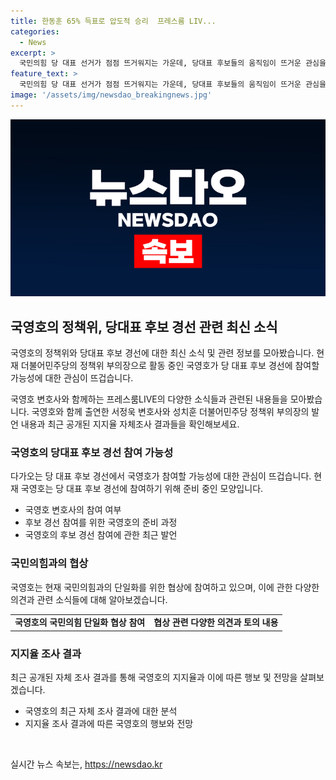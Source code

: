 ```yaml
---
title: 한동훈 65% 득표로 압도적 승리  프레스룸 LIV...
categories:
  - News
excerpt: >
  국민의힘 당 대표 선거가 점점 뜨거워지는 가운데, 당대표 후보들의 움직임이 뜨거운 관심을 받고 있습니다. 국민의힘의 단일화와 연대에 대한 각 후보들의 입장, 그리고 지지율에 대한 자체조사 등이 주목받고 있습니다. 현재 국민의힘의 당 대표 후보로는 나경원, 원희룡, 윤상현, 한동훈 등이 거론되고 있으며, 이들의 행보가 미래 정치적 지형을 좌우할 것으로 기대됩니다.
feature_text: >
  국민의힘 당 대표 선거가 점점 뜨거워지는 가운데, 당대표 후보들의 움직임이 뜨거운 관심을 받고 있습니다. 국민의힘의 단일화와 연대에 대한 각 후보들의 입장, 그리고 지지율에 대한 자체조사 등이 주목받고 있습니다. 현재 국민의힘의 당 대표 후보로는 나경원, 원희룡, 윤상현, 한동훈 등이 거론되고 있으며, 이들의 행보가 미래 정치적 지형을 좌우할 것으로 기대됩니다.
image: '/assets/img/newsdao_breakingnews.jpg'
---
```


<p><img src="/assets/img/newsdao_breakingnews.jpg" alt="cryptoinkorea 속보" /></p>

<h2 data-ke-size="size26">국영호의 정책위, 당대표 후보 경선 관련 최신 소식</h2>

<p>국영호의 정책위와 당대표 후보 경선에 대한 최신 소식 및 관련 정보를 모아봤습니다. 현재 더불어민주당의 정책위 부의장으로 활동 중인 국영호가 당 대표 후보 경선에 참여할 가능성에 대한 관심이 뜨겁습니다.</p>

<p data-ke-size="size16">국영호 변호사와 함께하는 프레스룸LIVE의 다양한 소식들과 관련된 내용들을 모아봤습니다. 국영호와 함께 출연한 서정욱 변호사와 성치훈 더불어민주당 정책위 부의장의 발언 내용과 최근 공개된 지지율 자체조사 결과들을 확인해보세요.</p>

<h3>국영호의 당대표 후보 경선 참여 가능성</h3>

<p>다가오는 당 대표 후보 경선에서 국영호가 참여할 가능성에 대한 관심이 뜨겁습니다. 현재 국영호는 당 대표 후보 경선에 참여하기 위해 준비 중인 모양입니다.</p>

<ul>
  <li>국영호 변호사의 참여 여부</li>
  <li>후보 경선 참여를 위한 국영호의 준비 과정</li>
  <li>국영호의 후보 경선 참여에 관한 최근 발언</li>
</ul>

<h3>국민의힘과의 협상</h3>

<p>국영호는 현재 국민의힘과의 단일화를 위한 협상에 참여하고 있으며, 이에 관한 다양한 의견과 관련 소식들에 대해 알아보겠습니다.</p>

<table>
  <tr>
    <td style="text-align: center; height: 17px;"><b>국영호의 국민의힘 단일화 협상 참여</b></td>
    <td style="text-align: center; height: 17px;"><b>협상 관련 다양한 의견과 토의 내용</b></td>
  </tr>
</table>

<h3>지지율 조사 결과</h3>

<p>최근 공개된 자체 조사 결과를 통해 국영호의 지지율과 이에 따른 행보 및 전망을 살펴보겠습니다.</p>

<ul>
  <li>국영호의 최근 자체 조사 결과에 대한 분석</li>
  <li>지지율 조사 결과에 따른 국영호의 행보와 전망</li>
</ul>

<p data-ke-size="size16">&nbsp;</p>
실시간 뉴스 속보는, <a href="https://newsdao.kr" rel="dofollow">https://newsdao.kr</a>


